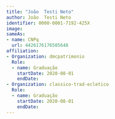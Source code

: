 ```yaml
---
title: "João  Testi Neto"
author: João  Testi Neto
identifier: 0000-0001-7192-425X
image: 
sameAs:
- name: CNPq
  url: 4426176176505648
affiliation:
- Organization: dmcpatrimonio
  Role:
  - name: Graduação
    startDate: 2020-08-01
    endDate: 
- Organization: classico-trad-ecletico
  Role:
  - name: Graduação
    startDate: 2020-08-01
    endDate: 
---
```




